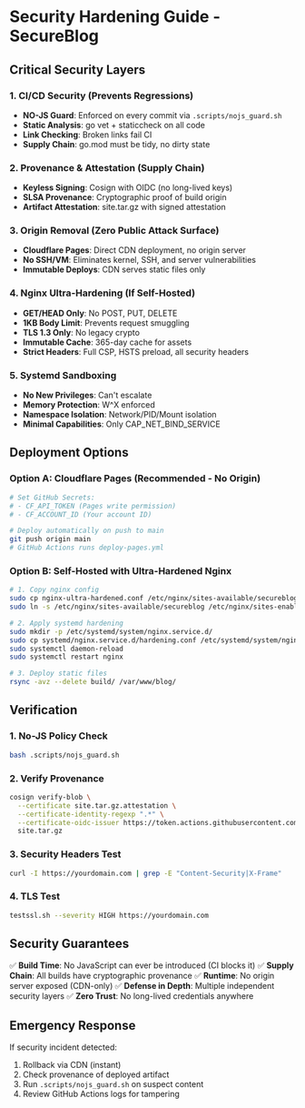 # Security Hardening Guide - SecureBlog

## Critical Security Layers

### 1. CI/CD Security (Prevents Regressions)
- **NO-JS Guard**: Enforced on every commit via `.scripts/nojs_guard.sh`
- **Static Analysis**: go vet + staticcheck on all code
- **Link Checking**: Broken links fail CI
- **Supply Chain**: go.mod must be tidy, no dirty state

### 2. Provenance & Attestation (Supply Chain)
- **Keyless Signing**: Cosign with OIDC (no long-lived keys)
- **SLSA Provenance**: Cryptographic proof of build origin
- **Artifact Attestation**: site.tar.gz with signed attestation

### 3. Origin Removal (Zero Public Attack Surface)
- **Cloudflare Pages**: Direct CDN deployment, no origin server
- **No SSH/VM**: Eliminates kernel, SSH, and server vulnerabilities
- **Immutable Deploys**: CDN serves static files only

### 4. Nginx Ultra-Hardening (If Self-Hosted)
- **GET/HEAD Only**: No POST, PUT, DELETE
- **1KB Body Limit**: Prevents request smuggling
- **TLS 1.3 Only**: No legacy crypto
- **Immutable Cache**: 365-day cache for assets
- **Strict Headers**: Full CSP, HSTS preload, all security headers

### 5. Systemd Sandboxing
- **No New Privileges**: Can't escalate
- **Memory Protection**: W^X enforced
- **Namespace Isolation**: Network/PID/Mount isolation
- **Minimal Capabilities**: Only CAP_NET_BIND_SERVICE

## Deployment Options

### Option A: Cloudflare Pages (Recommended - No Origin)
```bash
# Set GitHub Secrets:
# - CF_API_TOKEN (Pages write permission)
# - CF_ACCOUNT_ID (Your account ID)

# Deploy automatically on push to main
git push origin main
# GitHub Actions runs deploy-pages.yml
```

### Option B: Self-Hosted with Ultra-Hardened Nginx
```bash
# 1. Copy nginx config
sudo cp nginx-ultra-hardened.conf /etc/nginx/sites-available/secureblog
sudo ln -s /etc/nginx/sites-available/secureblog /etc/nginx/sites-enabled/

# 2. Apply systemd hardening
sudo mkdir -p /etc/systemd/system/nginx.service.d/
sudo cp systemd/nginx.service.d/hardening.conf /etc/systemd/system/nginx.service.d/
sudo systemctl daemon-reload
sudo systemctl restart nginx

# 3. Deploy static files
rsync -avz --delete build/ /var/www/blog/
```

## Verification

### 1. No-JS Policy Check
```bash
bash .scripts/nojs_guard.sh
```

### 2. Verify Provenance
```bash
cosign verify-blob \
  --certificate site.tar.gz.attestation \
  --certificate-identity-regexp ".*" \
  --certificate-oidc-issuer https://token.actions.githubusercontent.com \
  site.tar.gz
```

### 3. Security Headers Test
```bash
curl -I https://yourdomain.com | grep -E "Content-Security|X-Frame"
```

### 4. TLS Test
```bash
testssl.sh --severity HIGH https://yourdomain.com
```

## Security Guarantees

✅ **Build Time**: No JavaScript can ever be introduced (CI blocks it)
✅ **Supply Chain**: All builds have cryptographic provenance
✅ **Runtime**: No origin server exposed (CDN-only)
✅ **Defense in Depth**: Multiple independent security layers
✅ **Zero Trust**: No long-lived credentials anywhere

## Emergency Response

If security incident detected:
1. Rollback via CDN (instant)
2. Check provenance of deployed artifact
3. Run `.scripts/nojs_guard.sh` on suspect content
4. Review GitHub Actions logs for tampering